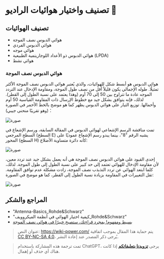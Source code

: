 # تصنيف واختيار هوائيات الراديو 🚧

## تصنيف الهوائيات

- هوائي الدبوس نصف الموجة
- هوائي الدبوس الفردي
- هوائي موجه
- هوائي الدبوس ذو الأعداد اللوجاريتمية الطبيعية (LPDA)
- هوائي نشط

### هوائي الدبوس نصف الموجة

هوائي الدبوس هو أبسط شكل للهوائيات، والذي يُعتبر هوائي الدبوس نصف الموجة الأكثر تمثيلًا. طوله الإجمالي يكون قليلاً أقل من نصف طول الموجة، ومقاومة الإدخال عند التردد الموجه عادة ما تتراوح بين 50 إلى 70 أوم (وهذا يعتمد على نسبة الطول إلى القطر). لذلك، فإنه يتوافق بشكل جيد مع خطوط الإرسال ذات المقاومة القياسية 50 أوم وأحمالها. توزيع التيار على هوائي الدبوس يظهر كما هو موضح بالخط الأحمر في الصورة (وهو تقريبًا منحنى جيبي)：

![صورة](https://img.wiki-power.com/d/wiki-media/img/20220620095017.png)

تمت مناقشة الرسم الإشعاعي لهوائي الدبوس في المقالة السابقة، ورسم الإشعاع في السطح المرجعي (السطح E) يشبه الرقم "8"، بينما يبدو رسم الإشعاع عموديًا على المحور (السطح H) كأنه دائرة متساوية الأضلاع:

![صورة](https://img.wiki-power.com/d/wiki-media/img/20220615110744.png)

إحدى القيود على هوائي الدبوس نصف الموجة هي أنه يعمل بشكل جيد عند تردد معين، لأن مقاومة الإدخال للهوائي تعتمد إلى حد كبير على نسبة الطول إلى طول الموجة. لذلك، كلما ابتعد الهوائي عن تردد التذبذب نصف الموجة، زادت مشكلة عدم توافق المقاومة. تقل التغييرات في المقاومة بزيادة نسبة الطول إلى القطر، كما هو موضح في الصورة:

![صورة](https://img.wiki-power.com/d/wiki-media/img/20220620142357.png)

## المراجع والشكر

- "Antenna-Basics_Rohde&Schwarz"
- "كيفية اختيار الهوائي في أنظمة الميكروويف_Rohde&Schwarz"
- [بسيط ومفهوم! بمجرد قراءتك، ستصبح خبيرًا في هوائي نصف الموجة](https://zhuanlan.zhihu.com/p/51098683)

> عنوان النص: <https://wiki-power.com/>
> يتم حماية هذا المقال بموجب اتفاقية [CC BY-NC-SA 4.0](https://creativecommons.org/licenses/by/4.0/deed.zh)، يُرجى ذكر المصدر عند إعادة النشر.

> تمت ترجمة هذه المشاركة باستخدام ChatGPT، يرجى [**تزويدنا بتعليقاتكم**](https://github.com/linyuxuanlin/Wiki_MkDocs/issues/new) إذا كانت هناك أي حذف أو إهمال.